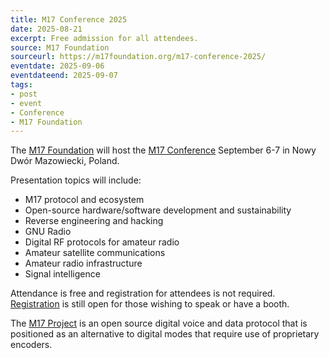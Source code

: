 ```yaml
---
title: M17 Conference 2025
date: 2025-08-21
excerpt: Free admission for all attendees.
source: M17 Foundation
sourceurl: https://m17foundation.org/m17-conference-2025/
eventdate: 2025-09-06
eventdateend: 2025-09-07
tags:
- post
- event
- Conference
- M17 Foundation
---
```

The [M17 Foundation](https://m17foundation.org/) will host the [M17 Conference](https://m17foundation.org/m17-conference-2025/) September 6-7 in Nowy Dwór Mazowiecki, Poland.

Presentation topics will include:

- M17 protocol and ecosystem
- Open-source hardware/software development and sustainability
- Reverse engineering and hacking
- GNU Radio
- Digital RF protocols for amateur radio
- Amateur satellite communications
- Amateur radio infrastructure
- Signal intelligence


Attendance is free and registration for attendees is not required. [Registration](https://m17foundation.org/m17-conference-2025/) is still open for those wishing to speak or have a booth.

The [M17 Project](https://m17project.org/) is an open source digital voice and data protocol that is positioned as an alternative to digital modes that require use of proprietary encoders.